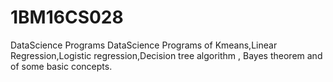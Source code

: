 # 1BM16CS028
DataScience Programs
DataScience Programs of Kmeans,Linear Regression,Logistic regression,Decision tree algorithm , Bayes theorem and of some basic concepts.
